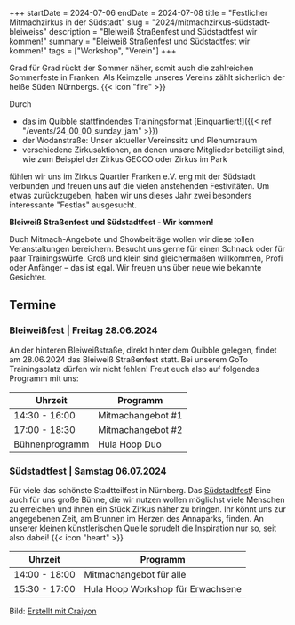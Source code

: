 +++
startDate = 2024-07-06
endDate = 2024-07-08
title = "Festlicher Mitmachzirkus in der Südstadt"
slug =  "2024/mitmachzirkus-südstadt-bleiweiss"
description = "Bleiweiß Straßenfest und Südstadtfest wir kommen!"
summary = "Bleiweiß Straßenfest und Südstadtfest wir kommen!"
tags = ["Workshop", "Verein"]
+++

Grad für Grad rückt der Sommer näher, somit auch die zahlreichen Sommerfeste in Franken. Als Keimzelle unseres Vereins zählt
sicherlich der heiße Süden Nürnbergs. {{< icon "fire" >}}

Durch
- das im Quibble stattfindendes Trainingsformat [Einquartiert!]({{< ref "/events/24_00_00_sunday_jam" >}})
- der Wodanstraße: Unser aktueller Vereinssitz und Plenumsraum
- verschiedene Zirkusaktionen, an denen unsere Mitglieder beteiligt sind, wie zum Beispiel der Zirkus GECCO oder Zirkus im Park

fühlen wir uns im Zirkus Quartier Franken e.V. eng mit der Südstadt verbunden und freuen uns auf die vielen anstehenden Festivitäten.
Um etwas zurückzugeben, haben wir uns dieses Jahr zwei besonders interessante "Festlas" ausgesucht.

**Bleiweiß Straßenfest und Südstadtfest - Wir kommen!**

Duch Mitmach-Angebote und Showbeiträge wollen wir diese tollen Veranstaltungen bereichern. Besucht uns gerne für einen Schnack oder für paar Trainingswürfe. Groß und klein sind gleichermaßen willkommen, Profi oder Anfänger – das ist egal. Wir freuen uns über neue wie bekannte Gesichter. 

## Termine
### Bleiweißfest | Freitag 28.06.2024
An der hinteren Bleiweißstraße, direkt hinter dem Quibble gelegen, findet am 28.06.2024 das Bleiweiß Straßenfest statt. Bei unserem GoTo Trainingsplatz dürfen wir nicht fehlen! Freut euch also auf folgendes Programm mit uns:

|Uhrzeit|Programm|
|---|---|
|14:30 - 16:00|Mitmachangebot #1|
|17:00 - 18:30|Mitmachangebot #2|
|Bühnenprogramm| Hula Hoop Duo|

### Südstadtfest | Samstag 06.07.2024

Für viele das schönste Stadtteilfest in Nürnberg. Das [Südstadtfest](https://www.suedstadtfest.de/)! Eine auch für uns große Bühne, die wir nutzen wollen möglichst viele Menschen zu erreichen und ihnen ein Stück Zirkus näher zu bringen. Ihr könnt uns zur angegebenen Zeit, am Brunnen im Herzen des Annaparks, finden. An unserer kleinen künstlerischen Quelle sprudelt die Inspiration nur so, seit also dabei! {{< icon "heart" >}}

|Uhrzeit|Programm|
|---|---|
|14:00 - 18:00|Mitmachangebot für alle|
|15:30 - 17:00|Hula Hoop Workshop für Erwachsene|




Bild: [Erstellt mit Craiyon](https://www.craiyon.com/)